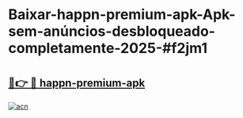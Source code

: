 # Baixar-happn-premium-apk-Apk-sem-anúncios-desbloqueado-completamente-2025-#f2jm1

# <h2><a href="https://ainizakaria.my?title=happn-premium-apk&ref=24M">🔗👉 🔴 happn-premium-apk</a></h2>

[![acn](https://github.com/user-attachments/assets/0f9c940e-d8b0-45ae-aac7-cd30a18b3e1c)](https://ainizakaria.my?title=happn-premium-apk&ref=24M)

